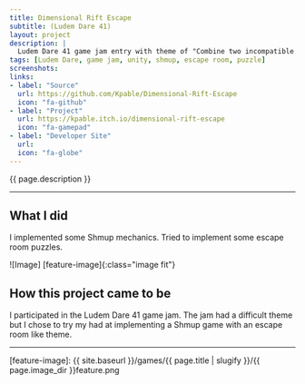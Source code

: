 ```yaml
---
title: Dimensional Rift Escape
subtitle: (Ludem Dare 41)
layout: project
description: |
  Ludem Dare 41 game jam entry with theme of "Combine two incompatible genres". Chosen genres "Shmup" and "Escape Room".
tags: [Ludem Dare, game jam, unity, shmup, escape room, puzzle]
screenshots:
links:
- label: "Source"
  url: https://github.com/Kpable/Dimensional-Rift-Escape
  icon: "fa-github"
- label: "Project"
  url: https://kpable.itch.io/dimensional-rift-escape
  icon: "fa-gamepad"
- label: "Developer Site"
  url: 
  icon: "fa-globe"
---
```


<!-- Description -->
{{ page.description }}

---

## What I did

I implemented some Shmup mechanics. Tried to implement some escape room puzzles. 

![Image] [feature-image]{:class="image fit"}

<!--excerpt_end-->

## How this project came to be

I participated in the Ludem Dare 41 game jam. The jam had a difficult theme but I chose to try my had at implementing a Shmup game with an escape room like theme. 


---


[feature-image]: {{ site.baseurl }}/games/{{ page.title | slugify }}/{{ page.image_dir }}feature.png
